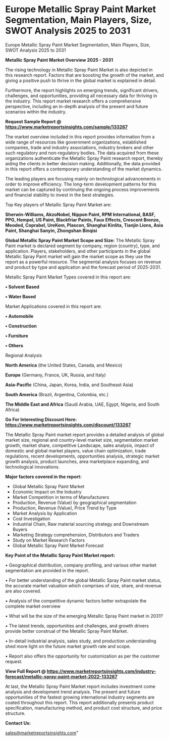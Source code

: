 # Europe Metallic Spray Paint Market Segmentation, Main Players, Size, SWOT Analysis 2025 to 2031
Europe Metallic Spray Paint Market Segmentation, Main Players, Size, SWOT Analysis 2025 to 2031

<Strong> Metallic Spray Paint Market Overview 2025 - 2031</strong>

The rising technology in Metallic Spray Paint Market is also depicted in this research report. Factors that are boosting the growth of the market, and giving a positive push to thrive in the global market is explained in detail.

Furthermore, the report highlights on emerging trends, significant drivers, challenges, and opportunities, providing all necessary data for thriving in the industry. This report market research offers a comprehensive perspective, including an in-depth analysis of the present and future scenarios within the industry.

<strong>Request Sample Report @ <a href=https://www.marketreportsinsights.com/sample/133267>https://www.marketreportsinsights.com/sample/133267</a></strong>

The market overview included in this report provides information from a wide range of resources like government organizations, established companies, trade and industry associations, industry brokers and other such regulatory and non-regulatory bodies. The data acquired from these organizations authenticate the Metallic Spray Paint research report, thereby aiding the clients in better decision making. Additionally, the data provided in this report offers a contemporary understanding of the market dynamics.

The leading players are focusing mainly on technological advancements in order to improve efficiency. The long-term development patterns for this market can be captured by continuing the ongoing process improvements and financial stability to invest in the best strategies.

Top Key players of Metallic Spray Paint Market are:

<strong>Sherwin-Williams, AkzoNobel, Nippon Paint, RPM International, BASF, PPG, Hempel, US Paint, Blackfriar Paints, Faux Effects, Crescent Bronze, Meoded, Coprabel, UreKem, Plascon, Shanghai Kinlita, Tianjin Lions, Asia Paint, Shanghai Sanyin, Zhongshan Binqisi</strong>

<strong><b>Global Metallic Spray Paint Market Scope and Size:</b></strong>
The Metallic Spray Paint market is declared segment by company, region (country), type, and application. Players, stakeholders, and other participants in the global Metallic Spray Paint market will gain the market scope as they use the report as a powerful resource. The segmental analysis focuses on revenue and product by type and application and the forecast period of 2025-2031.

Metallic Spray Paint Market Types covered in this report are:

<strong>• Solvent Based

• Water Based</strong>

Market Applications covered in this report are:

<strong>• Automobile

• Construction

• Furniture

• Others</strong> 

Regional Analysis

<strong>North America</strong> (the United States, Canada, and Mexico)

<strong>Europe</strong> (Germany, France, UK, Russia, and Italy)

<strong>Asia-Pacific</strong> (China, Japan, Korea, India, and Southeast Asia)

<strong>South America</strong> (Brazil, Argentina, Colombia, etc.)

<strong>The Middle East and Africa</strong> (Saudi Arabia, UAE, Egypt, Nigeria, and South Africa)

<strong>Go For Interesting Discount Here: <a href=https://www.marketreportsinsights.com/discount/133267>https://www.marketreportsinsights.com/discount/133267</a></strong>

The Metallic Spray Paint market report provides a detailed analysis of global market size, regional and country-level market size, segmentation market growth, market share, competitive Landscape, sales analysis, impact of domestic and global market players, value chain optimization, trade regulations, recent developments, opportunities analysis, strategic market growth analysis, product launches, area marketplace expanding, and technological innovations.

<strong><b>Major factors covered in the report:</b></strong>
<ul>
  <li>Global Metallic Spray Paint Market </li>
  <li>Economic Impact on the Industry</li>
  <li>Market Competition in terms of Manufacturers</li>
  <li>Production, Revenue (Value) by geographical segmentation</li>
  <li>Production, Revenue (Value), Price Trend by Type</li>
  <li>Market Analysis by Application</li>
  <li>Cost Investigation</li>
  <li>Industrial Chain, Raw material sourcing strategy and Downstream Buyers</li>
  <li>Marketing Strategy comprehension, Distributors and Traders</li>
  <li>Study on Market Research Factors</li>
  <li>Global Metallic Spray Paint Market Forecast</li>
</ul>

<strong><b>Key Point of the Metallic Spray Paint Market report:</b></strong>

• Geographical distribution, company profiling, and various other market segmentation are provided in the report.

• For better understanding of the global Metallic Spray Paint market status, the accurate market valuation which comprises of size, share, and revenue are also covered.

• Analysis of the competitive dynamic factors better extrapolate the complete market overview

• What will be the size of the emerging Metallic Spray Paint market in 2031?

• The latest trends, opportunities and challenges, and growth drivers provide better construal of the Metallic Spray Paint Market.

• In-detail industrial analysis, sales study, and production understanding shed more light on the future market growth rate and scope.

• Report also offers the opportunity for customization as per the customer request.

<strong><b>View Full Report @ <a href=https://www.marketreportsinsights.com/industry-forecast/metallic-spray-paint-market-2022-133267>https://www.marketreportsinsights.com/industry-forecast/metallic-spray-paint-market-2022-133267</a></b></strong>


At last, the Metallic Spray Paint Market report includes investment come analysis and development trend analysis. The present and future opportunities of the fastest growing international industry segments are coated throughout this report. This report additionally presents product specification, manufacturing method, and product cost structure, and price structure.

<strong>Contact Us:</strong>

sales@marketreportsinsights.com"
